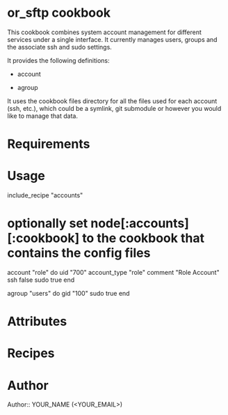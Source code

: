 # or_sftp cookbook

This cookbook combines system account management for different services under a single interface.
It currently manages users, groups and the associate ssh and sudo settings.

It provides the following definitions:

- account

- agroup

It uses the cookbook files directory for all the files used for each account (ssh, etc.), which could be a symlink, 
git submodule or however you would like to manage that data.

# Requirements

# Usage

  include_recipe "accounts"

  # optionally set node[:accounts][:cookbook] to the cookbook that contains the config files

  account "role" do
    uid "700"
    account_type "role"
    comment "Role Account"
    ssh false
    sudo true
  end
  
  agroup "users" do
    gid "100"
    sudo true
  end

# Attributes

# Recipes

# Author

Author:: YOUR_NAME (<YOUR_EMAIL>)
